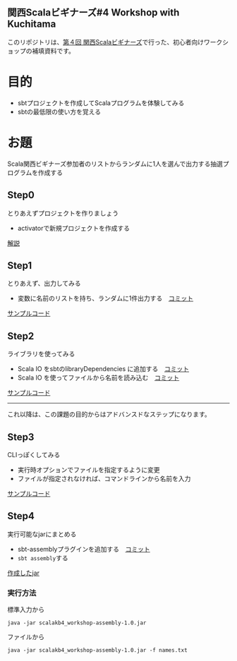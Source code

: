 関西Scalaビギナーズ#4 Workshop with Kuchitama
----

このリポジトリは、[第４回 関西Scalaビギナーズ](http://connpass.com/event/8127/)で行った、初心者向けワークショップの補填資料です。

# 目的

* sbtプロジェクトを作成してScalaプログラムを体験してみる
* sbtの最低限の使い方を覚える

# お題

Scala関西ビギナーズ参加者のリストからランダムに1人を選んで出力する抽選プログラムを作成する

## Step0

とりあえずプロジェクトを作りましょう

* activatorで新規プロジェクトを作成する

[解説](https://github.com/Kuchitama/scalakb4_workshop/wiki/Step0)

## Step1

とりあえず、出力してみる

* 変数に名前のリストを持ち、ランダムに1件出力する　[コミット](https://github.com/Kuchitama/scalakb4_workshop/commit/d2a27892e58ea6267bae15f8325d4163a4aea9b8)

[サンプルコード](https://github.com/Kuchitama/scalakb4_workshop/releases/tag/step1)


## Step2

ライブラリを使ってみる

* Scala IO をsbtのlibraryDependencies に追加する　[コミット](https://github.com/Kuchitama/scalakb4_workshop/commit/5858ce23dcbdf67e5ede5ea55d9794263b59d347)
* Scala IO を使ってファイルから名前を読み込む　[コミット](https://github.com/Kuchitama/scalakb4_workshop/commit/173a1cfe291913b0d1e32f4d4b48e5d75b0f1cbe)

[サンプルコード](https://github.com/Kuchitama/scalakb4_workshop/releases/tag/step2)

****

これ以降は、この課題の目的からはアドバンスドなステップになります。

## Step3

CLIっぽくしてみる

* 実行時オプションでファイルを指定するように変更
* ファイルが指定されなければ、コマンドラインから名前を入力

[サンプルコード](https://github.com/Kuchitama/scalakb4_workshop/releases/tag/step3)


## Step4

実行可能なjarにまとめる

* sbt-assemblyプラグインを追加する　[コミット](https://github.com/Kuchitama/scalakb4_workshop/commit/90241323087112b887b7dc8418aa514365482575)
* `sbt assembly`する

[作成したjar](https://github.com/Kuchitama/scalakb4_workshop/releases/download/step4/scalakb4_workshop-assembly-1.0.jar)

### 実行方法

標準入力から

    java -jar scalakb4_workshop-assembly-1.0.jar

ファイルから

    java -jar scalakb4_workshop-assembly-1.0.jar -f names.txt
